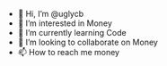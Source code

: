 - 👋 Hi, I’m @uglycb
- 👀 I’m interested in Money
- 🌱 I’m currently learning Code
- 💞️ I’m looking to collaborate on Money
- 📫 How to reach me money

<!---
uglycb/uglycb is a ✨ special ✨ repository because its `README.md` (this file) appears on your GitHub profile.
You can click the Preview link to take a look at your changes.
--->
